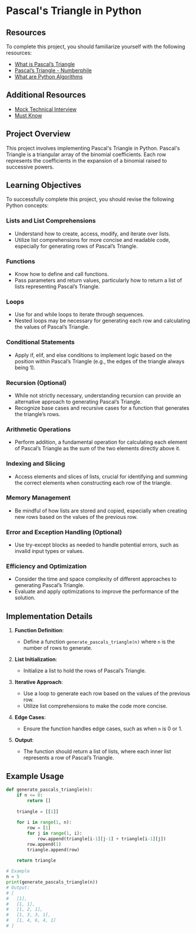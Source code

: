 # Pascal's Triangle in Python

## Resources
To complete this project, you should familiarize yourself with the following resources:
- [What is Pascal’s Triangle](https://en.wikipedia.org/wiki/Pascal%27s_triangle)
- [Pascal’s Triangle - Numberphile](https://www.youtube.com/watch?v=XMriWTvPXHI)
- [What are Python Algorithms](https://www.geeksforgeeks.org/python-programming-language/)

## Additional Resources
- [Mock Technical Interview](https://www.pramp.com/)
- [Must Know](https://realpython.com/)

## Project Overview
This project involves implementing Pascal's Triangle in Python. Pascal's Triangle is a triangular array of the binomial coefficients. Each row represents the coefficients in the expansion of a binomial raised to successive powers.

## Learning Objectives
To successfully complete this project, you should revise the following Python concepts:

### Lists and List Comprehensions
- Understand how to create, access, modify, and iterate over lists.
- Utilize list comprehensions for more concise and readable code, especially for generating rows of Pascal’s Triangle.

### Functions
- Know how to define and call functions.
- Pass parameters and return values, particularly how to return a list of lists representing Pascal’s Triangle.

### Loops
- Use for and while loops to iterate through sequences.
- Nested loops may be necessary for generating each row and calculating the values of Pascal’s Triangle.

### Conditional Statements
- Apply if, elif, and else conditions to implement logic based on the position within Pascal’s Triangle (e.g., the edges of the triangle always being 1).

### Recursion (Optional)
- While not strictly necessary, understanding recursion can provide an alternative approach to generating Pascal’s Triangle.
- Recognize base cases and recursive cases for a function that generates the triangle’s rows.

### Arithmetic Operations
- Perform addition, a fundamental operation for calculating each element of Pascal’s Triangle as the sum of the two elements directly above it.

### Indexing and Slicing
- Access elements and slices of lists, crucial for identifying and summing the correct elements when constructing each row of the triangle.

### Memory Management
- Be mindful of how lists are stored and copied, especially when creating new rows based on the values of the previous row.

### Error and Exception Handling (Optional)
- Use try-except blocks as needed to handle potential errors, such as invalid input types or values.

### Efficiency and Optimization
- Consider the time and space complexity of different approaches to generating Pascal’s Triangle.
- Evaluate and apply optimizations to improve the performance of the solution.

## Implementation Details
1. **Function Definition**:
   - Define a function `generate_pascals_triangle(n)` where `n` is the number of rows to generate.
   
2. **List Initialization**:
   - Initialize a list to hold the rows of Pascal’s Triangle.
   
3. **Iterative Approach**:
   - Use a loop to generate each row based on the values of the previous row.
   - Utilize list comprehensions to make the code more concise.

4. **Edge Cases**:
   - Ensure the function handles edge cases, such as when `n` is 0 or 1.

5. **Output**:
   - The function should return a list of lists, where each inner list represents a row of Pascal’s Triangle.

## Example Usage
```python
def generate_pascals_triangle(n):
    if n <= 0:
        return []
    
    triangle = [[1]]
    
    for i in range(1, n):
        row = [1]
        for j in range(1, i):
            row.append(triangle[i-1][j-1] + triangle[i-1][j])
        row.append(1)
        triangle.append(row)
    
    return triangle

# Example
n = 5
print(generate_pascals_triangle(n))
# Output:
# [
#   [1],
#   [1, 1],
#   [1, 2, 1],
#   [1, 3, 3, 1],
#   [1, 4, 6, 4, 1]
# ]

